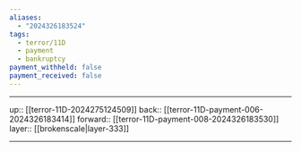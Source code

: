 ```yaml
---
aliases:
  - "2024326183524"
tags:
  - terror/11D
  - payment
  - bankruptcy
payment_withheld: false
payment_received: false
---
```




***

up:: [[terror-11D-2024275124509]]
back:: [[terror-11D-payment-006-2024326183414]]
forward:: [[terror-11D-payment-008-2024326183530]]
layer:: [[brokenscale|layer-333]]

***
